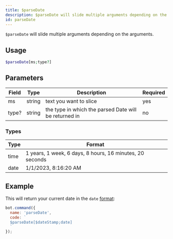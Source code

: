 ```yaml
---
title: $parseDate 
description: $parseDate will slide multiple arguments depending on the arguments.
id: parseDate
---
```


`$parseDate` will slide multiple arguments depending on the arguments.

## Usage

```php
$parseDate[ms;type?]
```

## Parameters 


| Field     | Type    | Description                                        | Required |
|-----------|---------|----------------------------------------------------|----------|
| ms      | string  | text you want to slice                             | yes      |
| type?     | string  | the type in which the parsed Date will be returned in         | no       |

### Types
| Type      | Format    |
|-----------|-----------|
| time        | 1 years, 1 week, 6 days, 8 hours, 16 minutes, 20 seconds    |
| date     | 1/1/2023, 8:16:20 AM    |


## Example

This will return your current date in the `date` [format](/../../util/parseDate.md#types):

```javascript
bot.command({
  name: 'parseDate',
  code: `
  $parseDate[$dateStamp;date]
  `
});
```
